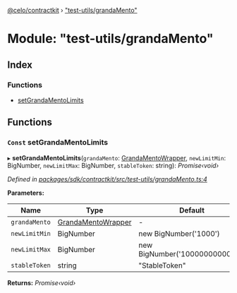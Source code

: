 [@celo/contractkit](../README.md) › ["test-utils/grandaMento"](_test_utils_grandamento_.md)

# Module: "test-utils/grandaMento"

## Index

### Functions

* [setGrandaMentoLimits](_test_utils_grandamento_.md#const-setgrandamentolimits)

## Functions

### `Const` setGrandaMentoLimits

▸ **setGrandaMentoLimits**(`grandaMento`: [GrandaMentoWrapper](../classes/_wrappers_grandamento_.grandamentowrapper.md), `newLimitMin`: BigNumber, `newLimitMax`: BigNumber, `stableToken`: string): *Promise‹void›*

*Defined in [packages/sdk/contractkit/src/test-utils/grandaMento.ts:4](https://github.com/celo-org/celo-monorepo/blob/master/packages/sdk/contractkit/src/test-utils/grandaMento.ts#L4)*

**Parameters:**

Name | Type | Default |
------ | ------ | ------ |
`grandaMento` | [GrandaMentoWrapper](../classes/_wrappers_grandamento_.grandamentowrapper.md) | - |
`newLimitMin` | BigNumber | new BigNumber('1000') |
`newLimitMax` | BigNumber | new BigNumber('1000000000000') |
`stableToken` | string | "StableToken" |

**Returns:** *Promise‹void›*
